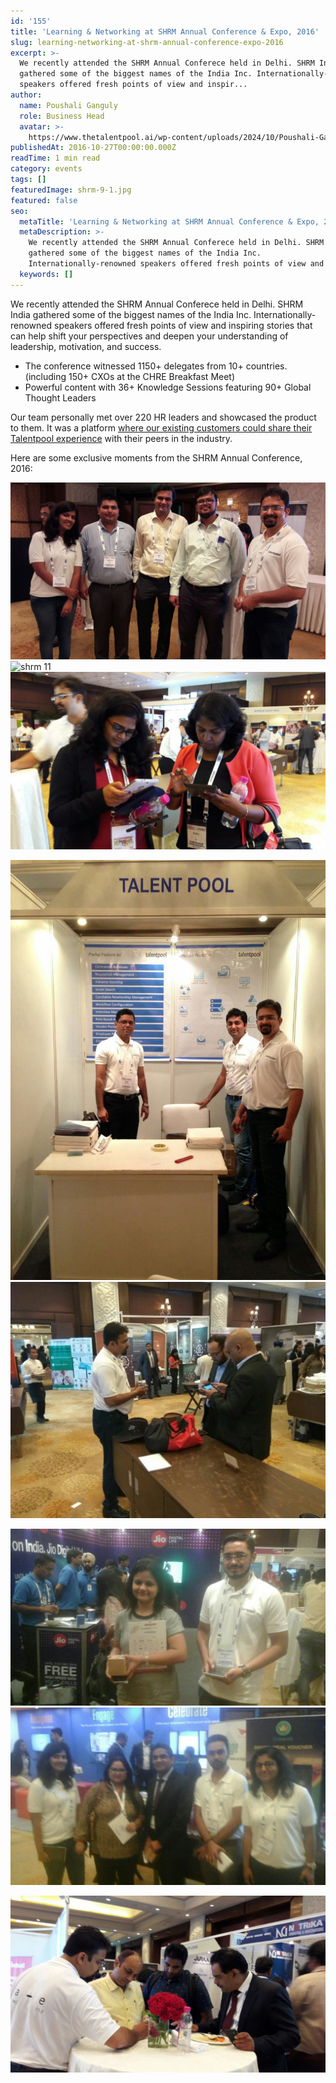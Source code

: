 ```yaml
---
id: '155'
title: 'Learning & Networking at SHRM Annual Conference & Expo, 2016'
slug: learning-networking-at-shrm-annual-conference-expo-2016
excerpt: >-
  We recently attended the SHRM Annual Conferece held in Delhi. SHRM India
  gathered some of the biggest names of the India Inc. Internationally-renowned
  speakers offered fresh points of view and inspir...
author:
  name: Poushali Ganguly
  role: Business Head
  avatar: >-
    https://www.thetalentpool.ai/wp-content/uploads/2024/10/Poushali-Gangulyimage.webp
publishedAt: 2016-10-27T00:00:00.000Z
readTime: 1 min read
category: events
tags: []
featuredImage: shrm-9-1.jpg
featured: false
seo:
  metaTitle: 'Learning & Networking at SHRM Annual Conference & Expo, 2016'
  metaDescription: >-
    We recently attended the SHRM Annual Conferece held in Delhi. SHRM India
    gathered some of the biggest names of the India Inc.
    Internationally-renowned speakers offered fresh points of view and inspir...
  keywords: []
---
```


We recently attended the SHRM Annual Conferece held in Delhi. SHRM India gathered some of the biggest names of the India Inc. Internationally-renowned speakers offered fresh points of view and inspiring stories that can help shift your perspectives and deepen your understanding of leadership, motivation, and success.

- The conference witnessed 1150+ delegates from 10+ countries. (including 150+ CXOs at the CHRE Breakfast Meet)
- Powerful content with 36+ Knowledge Sessions featuring 90+ Global Thought Leaders

<!--more-->

Our team personally met over 220 HR leaders and showcased the product to them. It was a platform [where our existing customers could share their Talentpool experience](https://www.thetalentpool.ai/recruitment-software-case-studies/) with their peers in the industry.

Here are some exclusive moments from the SHRM Annual Conference, 2016:

![shrm 9](images/shrm-9-1.jpg) ![shrm 11](images/shrm-11-300x169.jpg)![shrm 8](images/shrm-8-1.jpg)

![shrm 5](images/shrm-5-1.jpg) ![shrm 4](images/shrm-4-1.jpg)

![shrm 2](images/shrm-2-1.jpg) ![shrm 1](images/shrm-1-1.jpg)

![shrm 7](images/shrm-7-1.jpg)
